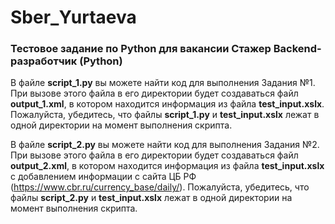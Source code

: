 # Sber_Yurtaeva
### Тестовое задание по Python для вакансии Стажер Backend-разработчик (Python)

В файле **script_1.py** вы можете найти код для выполнения Задания №1. При вызове этого файла в его директории будет создаваться файл **output_1.xml**, в котором находится информация из файла **test_input.xslx**. Пожалуйста, убедитесь, что файлы **script_1.py** и **test_input.xslx** лежат в одной директории на момент выполнения скрипта.

В файле **script_2.py** вы можете найти код для выполнения Задания №2. При вызове этого файла в его директории будет создаваться файл **output_2.xml**, в котором находится информация из файла **test_input.xslx** с добавлением информации с сайта ЦБ РФ (https://www.cbr.ru/currency_base/daily/). Пожалуйста, убедитесь, что файлы **script_2.py** и **test_input.xslx** лежат в одной директории на момент выполнения скрипта.
